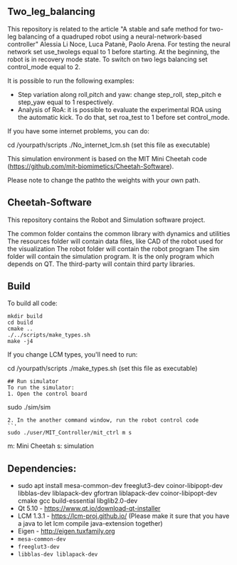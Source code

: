 ## Two_leg_balancing
This repository is related to the article "A stable and safe method for two-leg balancing of a quadruped robot using a neural-network-based controller" Alessia Li Noce, Luca Patanè, Paolo Arena. For testing the neural network set use_twolegs equal to 1 before starting. At the beginning, the robot is in recovery mode state. To switch on two legs balancing set control_mode equal to 2. 

It is possible to run the following examples:
- Step variation along roll,pitch and yaw: change step_roll, step_pitch e step_yaw equal to 1 respectively. 
- Analysis of RoA: it is possible to evaluate the experimental ROA using the automatic kick. To do that, set roa_test to 1 before set control_mode.

If you have some internet problems, you can do:
 
cd /yourpath/scripts
 ./No_internet_lcm.sh (set this file as executable)


This simulation environment is based on the MIT Mini Cheetah code (https://github.com/mit-biomimetics/Cheetah-Software).

Please note to change the pathto the weights with your own path. 

## Cheetah-Software
This repository contains the Robot and Simulation software project. 

The common folder contains the common library with dynamics and utilities
The resources folder will contain data files, like CAD of the robot used for the visualization
The robot folder will contain the robot program
The sim folder will contain the simulation program. It is the only program which depends on QT.
The third-party will contain third party libraries.

## Build
To build all code:
```
mkdir build
cd build
cmake ..
./../scripts/make_types.sh
make -j4
```

If you change LCM types, you'll need to run:

 cd /yourpath/scripts
 ./make_types.sh (set this file as executable)


```
## Run simulator
To run the simulator:
1. Open the control board
```
sudo ./sim/sim
```
2. In the another command window, run the robot control code
``'
sudo ./user/MIT_Controller/mit_ctrl m s
```
m: Mini Cheetah s: simulation



## Dependencies:

- sudo apt install mesa-common-dev freeglut3-dev coinor-libipopt-dev libblas-dev liblapack-dev gfortran liblapack-dev coinor-libipopt-dev cmake gcc build-essential libglib2.0-dev
- Qt 5.10 - https://www.qt.io/download-qt-installer
- LCM 1.3.1 - https://lcm-proj.github.io/ (Please make it sure that you have a java to let lcm compile java-extension together)
- Eigen - http://eigen.tuxfamily.org
- `mesa-common-dev`
- `freeglut3-dev`
- `libblas-dev liblapack-dev`

